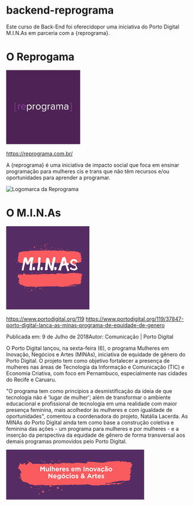 # backend-reprograma


Este curso de Back-End foi oferecidopor uma iniciativa do Porto Digital M.I.N.As em parceria com a {reprograma}. 


# O Reprogama

![Logomarca da Reprograma](./imagens/logo.jpg)

<https://reprograma.com.br/>

A {reprograma} é uma iniciativa de impacto social que foca em ensinar programação para mulheres cis e trans que não têm recursos e/ou oportunidades para aprender a programar.

![Logomarca da Reprograma](./imagens/mulheresprogramando.jpg)
# O M.I.N.As

![Logomarca do Minas](./imagens/minas.png)

<https://www.portodigital.org/119>
<https://www.portodigital.org/119/37847-porto-digital-lanca-as-minas-programa-de-equidade-de-genero>

Publicada em: 9 de Julho de 2018Autor: Comunicação | Porto Digital

O Porto Digital lançou, na sexta-feira (6), o programa Mulheres em Inovação, Negócios e Artes (MINAs), iniciativa de equidade de gênero do Porto Digital. O projeto tem como objetivo fortalecer a presença de mulheres nas áreas de Tecnologia da Informação e Comunicação (TIC) e Economia Criativa, com foco em Pernambuco, especialmente nas cidades do Recife e Caruaru.

"O programa tem como princípios a desmistificação da ideia de que tecnologia não é 'lugar de mulher'; além de transformar o ambiente educacional e profissional de tecnologia em uma realidade com maior presença feminina, mais acolhedor às mulheres e com igualdade de oportunidades", comentou a coordenadora do projeto, Natália Lacerda. As MINAs do Porto Digital ainda tem como base a construção coletiva e feminina das ações - um programa para mulheres e por mulheres - e a inserção da perspectiva da equidade de gênero de forma transversal aos demais programas promovidos pelo Porto Digital.

![Logomarca do Minas](./imagens/minas2.png)